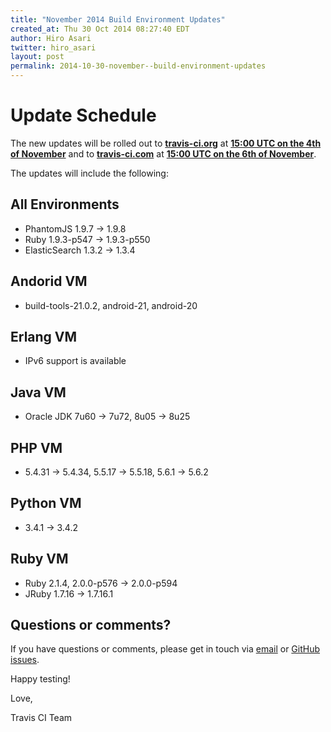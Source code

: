 ```yaml
---
title: "November 2014 Build Environment Updates"
created_at: Thu 30 Oct 2014 08:27:40 EDT
author: Hiro Asari
twitter: hiro_asari
layout: post
permalink: 2014-10-30-november--build-environment-updates
---
```


# Update Schedule

The new updates will be rolled out to
**[travis-ci.org](https://travis-ci.org)** at **[15:00 UTC on the 4th of November](http://everytimezone.com/#2014-11-4,180,cn3)** and
to **[travis-ci.com](https://travis-ci.com)** at **[15:00 UTC on the 6th of November](http://everytimezone.com/#2014-10-14,180,cn3)**.

The updates will include the following:

## All Environments

* PhantomJS 1.9.7 → 1.9.8
* Ruby 1.9.3-p547 → 1.9.3-p550
* ElasticSearch 1.3.2 → 1.3.4

## Andorid VM

* build-tools-21.0.2, android-21, android-20

## Erlang VM

* IPv6 support is available

## Java VM

* Oracle JDK 7u60 → 7u72, 8u05 → 8u25

## PHP VM

* 5.4.31 → 5.4.34, 5.5.17 → 5.5.18, 5.6.1 → 5.6.2

## Python VM

* 3.4.1 → 3.4.2

## Ruby VM

* Ruby 2.1.4, 2.0.0-p576 → 2.0.0-p594
* JRuby 1.7.16 → 1.7.16.1

## Questions or comments?

If you have questions or comments, please get in touch via [email](mailto:support@travis-ci.com)
or [GitHub issues](https://github.com/travis-ci/travis-ci/issues).

Happy testing!

Love,

Travis CI Team
